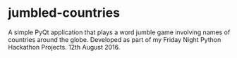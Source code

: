 # jumbled-countries
A simple PyQt application that plays a word jumble game involving names of countries around the globe. Developed as part of my Friday Night Python Hackathon Projects. 12th August 2016.
